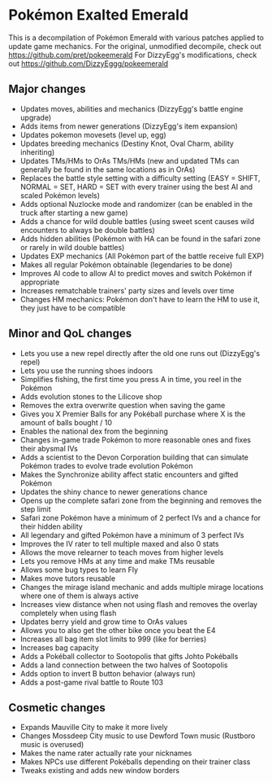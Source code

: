 # Pokémon Exalted Emerald

This is a decompilation of Pokémon Emerald with various patches applied to update game mechanics.
For the original, unmodified decompile, check out <https://github.com/pret/pokeemerald>
For DizzyEgg's modifications, check out <https://github.com/DizzyEggg/pokeemerald>

## Major changes

- Updates moves, abilities and mechanics (DizzyEgg's battle engine upgrade)
- Adds items from newer generations (DizzyEgg's item expansion)
- Updates pokemon movesets (level up, egg)
- Updates breeding mechanics (Destiny Knot, Oval Charm, ability inheriting)
- Updates TMs/HMs to OrAs TMs/HMs (new and updated TMs can generally be found in the same locations as in OrAs)
- Replaces the battle style setting with a difficulty setting (EASY = SHIFT, NORMAL = SET, HARD = SET with every trainer using the best AI and scaled Pokémon levels)
- Adds optional Nuzlocke mode and randomizer (can be enabled in the truck after starting a new game)
- Adds a chance for wild double battles (using sweet scent causes wild encounters to always be double battles)
- Adds hidden abilities (Pokémon with HA can be found in the safari zone or rarely in wild double battles)
- Updates EXP mechanics (All Pokémon part of the battle receive full EXP)
- Makes all regular Pokémon obtainable (legendaries to be done)
- Improves AI code to allow AI to predict moves and switch Pokémon if appropriate
- Increases rematchable trainers' party sizes and levels over time
- Changes HM mechanics: Pokémon don't have to learn the HM to use it, they just have to be compatible

## Minor and QoL changes

- Lets you use a new repel directly after the old one runs out (DizzyEgg's repel)
- Lets you use the running shoes indoors
- Simplifies fishing, the first time you press A in time, you reel in the Pokémon
- Adds evolution stones to the Lilicove shop
- Removes the extra overwrite question when saving the game
- Gives you X Premier Balls for any Pokéball purchase where X is the amount of balls bought / 10
- Enables the national dex from the beginning
- Changes in-game trade Pokémon to more reasonable ones and fixes their abysmal IVs
- Adds a scientist to the Devon Corporation building that can simulate Pokémon trades to evolve trade evolution Pokémon
- Makes the Synchronize ability affect static encounters and gifted Pokémon
- Updates the shiny chance to newer generations chance
- Opens up the complete safari zone from the beginning and removes the step limit
- Safari zone Pokémon have a minimum of 2 perfect IVs and a chance for their hidden ability
- All legendary and gifted Pokémon have a minimum of 3 perfect IVs
- Improves the IV rater to tell multiple maxed and also 0 stats
- Allows the move relearner to teach moves from higher levels
- Lets you remove HMs at any time and make TMs reusable
- Allows some bug types to learn Fly
- Makes move tutors reusable
- Changes the mirage island mechanic and adds multiple mirage locations where one of them is always active
- Increases view distance when not using flash and removes the overlay completely when using flash
- Updates berry yield and grow time to OrAs values
- Allows you to also get the other bike once you beat the E4
- Increases all bag item slot limits to 999 (like for berries) 
- Increases bag capacity
- Adds a Pokéball collector to Sootopolis that gifts Johto Pokéballs
- Adds a land connection between the two halves of Sootopolis
- Adds option to invert B button behavior (always run)
- Adds a post-game rival battle to Route 103

## Cosmetic changes

- Expands Mauville City to make it more lively
- Changes Mossdeep City music to use Dewford Town music (Rustboro music is overused)
- Makes the name rater actually rate your nicknames
- Makes NPCs use different Pokéballs depending on their trainer class
- Tweaks existing and adds new window borders
